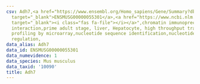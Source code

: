 ```yaml
---
csv: Adh7,<a href="https://www.ensembl.org/Homo_sapiens/Gene/Summary?db=core;g=ENSMUSG00000055301"
  target="_blank">ENSMUSG00000055301</a>,<a href="https://www.ncbi.nlm.nih.gov/pubmed/23834426"
  target="_blank"><i class="fas fa-file"></i></a>",chromatin immunoprecipitation assay,direct
  interaction,prime adult stage, liver, Hepatocyte, high throughput transcription
  profiling by microarray,nucleotide sequence identification,nucleotide sequence identification,transcriptional
  regulation,
data_alias: Adh7
data_id: ENSMUSG00000055301
data_numevidence: 1
data_species: Mus musculus
data_taxid: '10090'
title: Adh7
---
```

